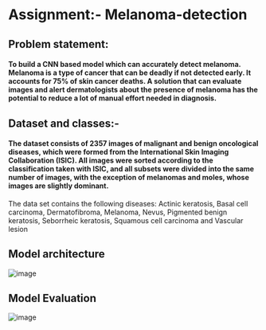 # Assignment:- Melanoma-detection
## Problem statement: 
#### To build a CNN based model which can accurately detect melanoma. Melanoma is a type of cancer that can be deadly if not detected early. It accounts for 75% of skin cancer deaths. A solution that can evaluate images and alert dermatologists about the presence of melanoma has the potential to reduce a lot of manual effort needed in diagnosis.
## Dataset and classes:-
#### The dataset consists of 2357 images of malignant and benign oncological diseases, which were formed from the International Skin Imaging Collaboration (ISIC). All images were sorted according to the classification taken with ISIC, and all subsets were divided into the same number of images, with the exception of melanomas and moles, whose images are slightly dominant.

The data set contains the following diseases:
Actinic keratosis,
Basal cell carcinoma,
Dermatofibroma,
Melanoma,
Nevus,
Pigmented benign keratosis,
Seborrheic keratosis,
Squamous cell carcinoma and
Vascular lesion
## Model architecture
![image](https://github.com/Utkarsh-cartman/melanoma-detection/assets/127856699/f3d82e68-8ad5-48d3-8dd4-115543a93fff)

## Model Evaluation
![image](https://github.com/Utkarsh-cartman/melanoma-detection/assets/127856699/9a60227f-ae7d-433e-8d19-7e9f63bb10f3)

